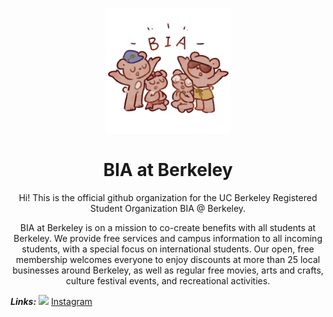 <p align="center">
  <img src="bia-art.png" width="200" alt="BIA banner">
</p>

<h1 align="center">BIA at Berkeley</h1>

<p align="center">Hi! This is the official github organization for the UC Berkeley Registered Student Organization BIA @ Berkeley.</p>

<p align="center">BIA at Berkeley is on a mission to co-create benefits with all students at Berkeley. We provide free services and campus information to all incoming students, with a special focus on international students. Our open, free membership welcomes everyone to enjoy discounts at more than 25 local businesses around Berkeley, as well as regular free movies, arts and crafts, culture festival events, and recreational activities.</p>

***Links:***
[![](https://img.shields.io/badge/callink-green)](https://callink.berkeley.edu/organization/biaatberkeley)
[Instagram](https://www.instagram.com/biaberkeley/)
